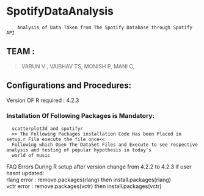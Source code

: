 # SpotifyDataAnalysis
        Analysis of Data Taken from The Spotify Database through Spotify API


## TEAM :
  >VARUN V ,
  >VAIBHAV TS,
  >MONISH P,
  >MANI C,
  
## Configurations and Procedures:
  Version OF R required : 4.2.3
  ### Installation Of Following Packages is Mandatory:
      scatterplot3d and spotifyr 
      >> The Following Packages installation Code Has been Placed in setup.r File execute the file once<<
      Following which Open The DataSet Files and Execute to see respective analysis and testing of popular hypothesis in today's 
      world of music
  
  FAQ Errors During R setup after version change from 4.2.2 to 4.2.3 if user hasnt updated:  
      rlang error : remove.packages(rlang) then install.packages(rlang)  
      vctr error : remove.packages(vctr) then install.packages(vctr)

